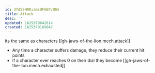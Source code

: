 ```yaml
---
id: 3TdSSH98izmsUFGEPvQGS
title: Attack
desc: ''
updated: 1625379642614
created: 1625379189847
---
```


its the same as characters [[gh-jaws-of-the-lion.mech.attack]]

- Any time a character suffers damage, they reduce their current hit points
- If a character ever reaches 0 on their dial they become [[gh-jaws-of-the-lion.mech.exhausted]]
